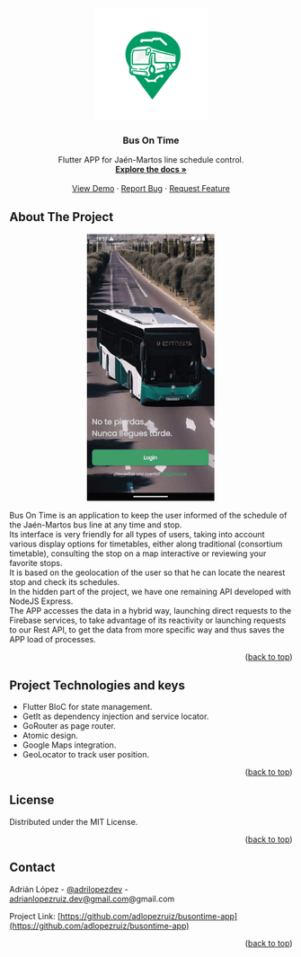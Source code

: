 <!-- Improved compatibility of back to top link: See: https://github.com/othneildrew/Best-README-Template/pull/73 -->
<a name="readme-top"></a>
<!--
*** Thanks for checking out the Best-README-Template. If you have a suggestion
*** that would make this better, please fork the repo and create a pull request
*** or simply open an issue with the tag "enhancement".
*** Don't forget to give the project a star!
*** Thanks again! Now go create something AMAZING! :D
-->

<!-- PROJECT LOGO -->
<br />
<div align="center">
  <a href="https://github.com/adlopezruiz/busontime-app">
    <img src="assets/images/logo_final.png" alt="Logo" width="200" height="200">
  </a>

<h3 align="center">Bus On Time</h3>

  <p align="center">
    Flutter APP for Jaén-Martos line schedule control.
    <br />
    <a href="https://github.com/adlopezruiz/busontime-app"><strong>Explore the docs »</strong></a>
    <br />
    <br />
    <a href="https://github.com/adlopezruiz/busontime-app">View Demo</a>
    ·
    <a href="https://github.com/adlopezruiz/busontime-app/issues">Report Bug</a>
    ·
    <a href="https://github.com/adlopezruiz/busontime-app/issues">Request Feature</a>
  </p>
</div>


<!-- ABOUT THE PROJECT -->
## About The Project
<p align="center">
  <img src="assets/images/bot.gif" alt="Logo" >
</p>
Bus On Time is an application to keep the user informed of the
schedule of the Jaén-Martos bus line at any time and
stop.<br>
Its interface is very friendly for all types of users, taking into account
various display options for timetables, either along
traditional (consortium timetable), consulting the stop on a map
interactive or reviewing your favorite stops.<br>
It is based on the geolocation of the user so that he can
locate the nearest stop and check its schedules.<br>
In the hidden part of the project, we have one remaining API developed with NodeJS Express.<br>
The APP accesses the data in a hybrid way, launching direct requests to the
Firebase services, to take advantage of its reactivity or
launching requests to our Rest API, to get the data from
more specific way and thus saves the APP load of processes.

<p align="right">(<a href="#readme-top">back to top</a>)</p>

<!-- Project Keys -->
## Project Technologies and keys

- Flutter BloC for state management.
- GetIt as dependency injection and service locator.
- GoRouter as page router.
- Atomic design.
- Google Maps integration.
- GeoLocator to track user position.

<p align="right">(<a href="#readme-top">back to top</a>)</p>

<!-- LICENSE -->
## License

Distributed under the MIT License.

<p align="right">(<a href="#readme-top">back to top</a>)</p>

<!-- CONTACT -->
## Contact

Adrián López - [@adrilopezdev](https://twitter.com/adrilopezdev) - adrianlopezruiz.dev@gmail.com@gmail.com

Project Link: [https://github.com/adlopezruiz/busontime-app](https://github.com/adlopezruiz/busontime-app)

<p align="right">(<a href="#readme-top">back to top</a>)</p>





<!-- MARKDOWN LINKS & IMAGES -->
<!-- https://www.markdownguide.org/basic-syntax/#reference-style-links -->
[contributors-shield]: https://img.shields.io/github/contributors/adlopezruiz/busontime-app.svg?style=for-the-badge
[contributors-url]: https://github.com/adlopezruiz/busontime-app/graphs/contributors
[forks-shield]: https://img.shields.io/github/forks/adlopezruiz/busontime-app.svg?style=for-the-badge
[forks-url]: https://github.com/adlopezruiz/busontime-app/network/members
[stars-shield]: https://img.shields.io/github/stars/adlopezruiz/busontime-app.svg?style=for-the-badge
[stars-url]: https://github.com/adlopezruiz/busontime-app/stargazers
[issues-shield]: https://img.shields.io/github/issues/adlopezruiz/busontime-app.svg?style=for-the-badge
[issues-url]: https://github.com/adlopezruiz/busontime-app/issues
[license-shield]: https://img.shields.io/github/license/adlopezruiz/busontime-app.svg?style=for-the-badge
[license-url]: https://github.com/adlopezruiz/busontime-app/blob/master/LICENSE.txt
[linkedin-shield]: https://img.shields.io/badge/-LinkedIn-black.svg?style=for-the-badge&logo=linkedin&colorB=555
[linkedin-url]: https://linkedin.com/in/adrianlopezdev
[product-screenshot]: images/screenshot.png
[Next.js]: https://img.shields.io/badge/next.js-000000?style=for-the-badge&logo=nextdotjs&logoColor=white
[Next-url]: https://nextjs.org/
[React.js]: https://img.shields.io/badge/React-20232A?style=for-the-badge&logo=react&logoColor=61DAFB
[React-url]: https://reactjs.org/
[Vue.js]: https://img.shields.io/badge/Vue.js-35495E?style=for-the-badge&logo=vuedotjs&logoColor=4FC08D
[Vue-url]: https://vuejs.org/
[Angular.io]: https://img.shields.io/badge/Angular-DD0031?style=for-the-badge&logo=angular&logoColor=white
[Angular-url]: https://angular.io/
[Svelte.dev]: https://img.shields.io/badge/Svelte-4A4A55?style=for-the-badge&logo=svelte&logoColor=FF3E00
[Svelte-url]: https://svelte.dev/
[Laravel.com]: https://img.shields.io/badge/Laravel-FF2D20?style=for-the-badge&logo=laravel&logoColor=white
[Laravel-url]: https://laravel.com
[Bootstrap.com]: https://img.shields.io/badge/Bootstrap-563D7C?style=for-the-badge&logo=bootstrap&logoColor=white
[Bootstrap-url]: https://getbootstrap.com
[JQuery.com]: https://img.shields.io/badge/jQuery-0769AD?style=for-the-badge&logo=jquery&logoColor=white
[JQuery-url]: https://jquery.com 
